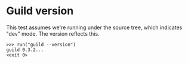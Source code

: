 # Guild version

This test assumes we're running under the source tree, which indicates
"dev" mode. The version reflects this.

    >>> run("guild --version")
    guild 0.3.2...
    <exit 0>
